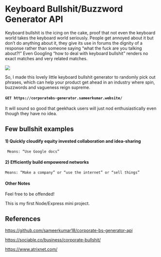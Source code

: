 # Keyboard Bullshit/Buzzword Generator API

Keyboard bullshit is the icing on the cake, proof that not even the keyboard world takes the keyboard world seriously. People get annoyed about it but don’t do anything about it, they give its use in forums the dignity of a response rather than someone saying “what the fuck are you talking about?!” Even Googling “how to deal with keyboard bullshit” renders no exact matches and very related matches.

<img src="https://camo.githubusercontent.com/819859efaa5a0919377d0bc27714c0c871953085/687474703a2f2f692e696d6775722e636f6d2f493137475558392e676966">

So, I made this lovely little keyboard bullshit generator to randomly pick out phrases, which can help your product get ahead in an industry where spin, buzzwords and vagueness reign supreme.

#### `GET https://corporatebs-generator.sameerkumar.website/`

It will sound so good that geekhack users will just nod enthusiastically even though they have no idea.

## Few bullshit examples

#### 1) Quickly cloudify equity invested collaboration and idea-sharing

` Means: “Use Google docs”`

#### 2) Efficiently build empowered networks

`Means: “Make a company” or “use the internet” or “sell things”`

#### Other Notes

Feel free to be offended!

This is my first Node/Express mini project.

## References

https://github.com/sameerkumar18/corporate-bs-generator-api

https://sociable.co/business/corporate-bullshit/

https://www.atrixnet.com/

